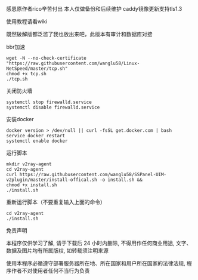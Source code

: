 感恩原作者rico辛苦付出 本人仅做备份和后续维护 caddy镜像更新支持tls1.3

使用教程请看wiki

既然破解版都泛滥了我也放出来吧，此版本有审计和数据库对接

bbr加速
```
wget -N --no-check-certificate "https://raw.githubusercontent.com/wanglu58/Linux-NetSpeed/master/tcp.sh"
chmod +x tcp.sh
./tcp.sh
```

关闭防火墙
```
systemctl stop firewalld.service
systemctl disable firewalld.service
```

安装docker
```
docker version > /dev/null || curl -fsSL get.docker.com | bash
service docker restart
systemctl enable docker
```

运行脚本
```
mkdir v2ray-agent
cd v2ray-agent
curl https://raw.githubusercontent.com/wanglu58/SSPanel-UIM-v2plugin/master/install-offical.sh -o install.sh &&
chmod +x install.sh
./install.sh
```

重新运行脚本（不要重复输入上面的命令）
```
cd v2ray-agent
./install.sh
```

免责声明

本程序仅供学习了解, 请于下载后 24 小时内删除, 不得用作任何商业用途, 文字、数据及图片均有所属版权, 如转载须注明来源

使用本程序必循遵守部署服务器所在地、所在国家和用户所在国家的法律法规, 程序作者不对使用者任何不当行为负责
